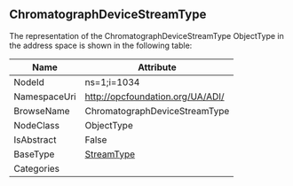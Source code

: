 <!-- objecttype -->
## ChromatographDeviceStreamType
  
<!-- end of text -->
The representation of the ChromatographDeviceStreamType ObjectType in the address space is shown in the following table:  

|Name|Attribute|
|---|---|
|NodeId|ns=1;i=1034|
|NamespaceUri|http://opcfoundation.org/UA/ADI/|
|BrowseName|ChromatographDeviceStreamType|
|NodeClass|ObjectType|
|IsAbstract|False|
|BaseType|[StreamType](../../ObjectTypes/StreamType/readme.md)|
|Categories||

